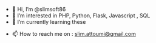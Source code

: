 - 👋 Hi, I’m @slimsoft86
- 👀 I’m interested in PHP, Python, Flask,  Javascript , SQL
- 🌱 I’m currently learning these
<!--- 💞️ I’m looking to collaborate on ... -->
- 📫 How to reach me on : slim.attoumi@gmail.com

<!---
slimsoft86/slimsoft86 is a ✨ special ✨ repository because its `README.md` (this file) appears on your GitHub profile.
You can click the Preview link to take a look at your changes.
--->
